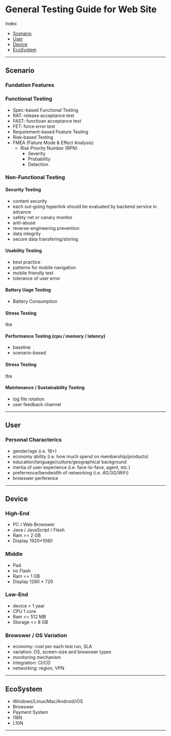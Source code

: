 # General Testing Guide for Web Site

Index
* [Scenario](#scenario)
* [User](#user)
* [Device](#device)
* [EcoSystem](#ecosystem)

---

## Scenario

### Fundation Features

### Functional Testing
* Spec-based Functional Testing
 * RAT: release acceptance test
 * FAST: functioan acceptance test
 * FET: force error test
* Requirement-based Feature Testing
* Risk-based Testing
 * FMEA (Failure Mode & Effect Analysis)
   * Risk Priority Number (RPN)
     * Severity
     * Probability
     * Detection

### Non-Functional Testing

#### Security Testing
* content security
 * each out-going hyperlink should be evaluated by backend service in advance
* safety net or canary monitor
* anti-abuse
* reverse-engineering prevention
* data integrity
* secure data transfering/storing

#### Usability Testing
* best practice
* patterns for mobile navigation
* mobile friendly test
* tolerance of user error

#### Battery Uage Testing
* Battery Consumption

#### Stress Testing
tba

#### Performance Testing (cpu / memory / latency)
* baseline
* scenario-based

#### Stress Testing
tba

#### Maintenance / Sustainability Testing
* log file rotation
* user feedback channel

---

## User

### Personal Characterics
* gender/age (i.e. 18+)
* economy ability (i.e. how much spend on membership/products)
* education/language/culture/geographical background
* inertia of user experience (i.e. face-to-face, agent, etc.)
* preferrence/bendwidth of networking (i.e. 4G/3G/WiFi)
* browswer perference

---

## Device

### High-End
* PC / Web Browswer
* Java / JavaScript / Flash
* Ram >= 2 GB
* Display 1920*1080

### Middle
* Pad
* no Flash
* Ram <= 1 GB
* Display 1280 * 720

### Low-End
* device > 1 year
* CPU 1 core
* Ram <= 512 MB
* Storage <= 8 GB

### Browswer / OS Variation

* economy: cost per each test run, SLA
* variation: OS, screen-size and browswer types
* monitoring mechanism
* integration: CI/CD
* networking: region, VPN

---

## EcoSystem

* Windows/Linux/Mac/Android/iOS
* Browswer
* Payment System
* I18N
* L10N

---

